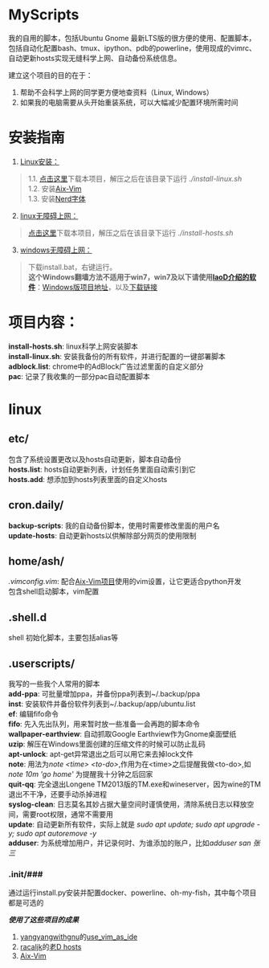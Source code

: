 # MyScripts #
我的自用的脚本，包括Ubuntu Gnome 最新LTS版的很方便的使用、配置脚本，包括自动化配置bash、tmux、ipython、pdb的powerline，使用现成的vimrc、自动更新hosts实现无缝科学上网、自动备份系统信息。  

建立这个项目的目的在于：
1. 帮助不会科学上网的同学更方便地查资料（Linux, Windows）
2. 如果我的电脑需要从头开始重装系统，可以大幅减少配置环境所需时间

# 安装指南 #
1. [Linux安装：](https://github.com/the0demiurge/MyScripts/blob/master/install-linux.sh)  
> 1.1. [点击这里](https://github.com/the0demiurge/MyScripts/archive/master.zip)下载本项目，解压之后在该目录下运行 *./install-linux.sh*  
>1.2. 安装[Aix-Vim](https://github.com/DemonCloud/dotfile)  
>1.3. 安装[Nerd字体](https://github.com/ryanoasis/nerd-fonts)  
2. [linux无障碍上网：](https://github.com/the0demiurge/MyScripts/blob/master/install-hosts.sh)  
> [点击这里](https://github.com/the0demiurge/MyScripts/archive/master.zip)下载本项目，解压之后在该目录下运行 *./install-hosts.sh*  
3. [windows无障碍上网：](https://github.com/the0demiurge/MyScripts/tree/master/windows/update-hosts)  
> 下载install.bat，右键运行。  
> **这个Windows翻墙方法不适用于win7，win7及以下请使用[laoD介绍的软件](https://github.com/racaljk/hosts/tree/master/tools)**：[Windows版项目地址](https://github.com/HostsTools/Windows)，以及[下载链接](https://git.io/vX1Pz)  
  
  


# 项目内容： #
**install-hosts.sh**: linux科学上网安装脚本  
**install-linux.sh**: 安装我备份的所有软件，并进行配置的一键部署脚本  
**adblock.list**: chrome中的AdBlock广告过滤里面的自定义部分  
**pac**: 记录了我收集的一部分pac自动配置脚本  
# linux #
## etc/ ##
包含了系统设置更改以及hosts自动更新，脚本自动备份  
**hosts.list**: hosts自动更新列表，计划任务里面自动索引到它  
**hosts.add**: 想添加到hosts列表里面的自定义hosts  
## cron.daily/ ##
**backup-scripts**: 我的自动备份脚本，使用时需要修改里面的用户名  
**update-hosts**: 自动更新hosts以供解除部分网页的使用限制  
## home/ash/ ##
*.vimconfig.vim*: 配合[Aix-Vim项目](https://github.com/DemonCloud/dotfile)使用的vim设置，让它更适合python开发  
包含shell启动脚本，vim配置  
## .shell.d ##
shell 初始化脚本，主要包括alias等  
## .userscripts/ ##
我写的一些我个人常用的脚本  
**add-ppa**: 可批量增加ppa，并备份ppa列表到~/.backup/ppa  
**inst**: 安装软件并备份软件列表到~/.backup/app/ubuntu.list  
**ef**: 编辑fifo命令  
**fifo**: 先入先出队列，用来暂时放一些准备一会再跑的脚本命令  
**wallpaper-earthview**: 自动抓取Google Earthview作为Gnome桌面壁纸  
**uzip**: 解压在Windows里面创建的压缩文件的时候可以防止乱码  
**apt-unlock**: apt-get异常退出之后可以用它来去掉lock文件  
**note**: 用法为*note \<time\> \<to-do\>*,作用为在\<time\>之后提醒我做\<to-do\>,如 *note 10m 'go home'* 为提醒我十分钟之后回家  
**quit-qq**: 完全退出Longene TM2013版的TM.exe和wineserver，因为wine的TM退出不干净，还要手动杀掉进程  
**syslog-clean**: 日志莫名其妙占据大量空间时谨慎使用，清除系统日志以释放空间，需要root权限，通常不需要用  
**update**: 自动更新所有软件，实际上就是 *sudo apt update; sudo apt upgrade -y; sudo apt autoremove -y*  
**adduser**: 为系统增加用户，并记录何时、为谁添加的账户，比如*adduser san 张三*  
### .init/###
通过运行install.py安装并配置docker、powerline、oh-my-fish，其中每个项目都是可选的






***使用了这些项目的成果***  
1. [yangyangwithgnu](https://github.com/yangyangwithgnu)的[use_vim_as_ide](https://github.com/yangyangwithgnu/use_vim_as_ide)  
2. [racaljk](https://github.com/racaljk)的[老D hosts](https://github.com/racaljk/hosts)
3. [Aix-Vim](https://github.com/DemonCloud/dotfile)
